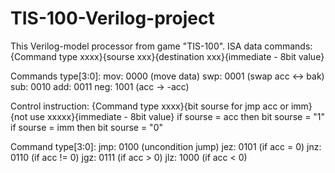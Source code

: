 # TIS-100-Verilog-project
This Verilog-model processor from  game "TIS-100".
ISA data commands:
  {Command type xxxx}{sourse xxx}{destination xxx}{immediate - 8bit value}
  
Commands type[3:0]:
      mov: 0000 (move data)
      swp: 0001 (swap acc <-> bak)
      sub: 0010
      add: 0011
      neg: 1001 (acc -> -acc)
  
Control instruction:
  {Command type xxxx}{bit sourse for jmp acc or imm}{not use xxxxx}{immediate - 8bit value}
  if sourse = acc then bit sourse = "1"
  if sourse = imm then bit sourse = "0"
   
  Command type[3:0]:
      jmp: 0100 (uncondition jump)
      jez: 0101 (if acc = 0)
      jnz: 0110 (if acc != 0)
      jgz: 0111 (if acc > 0)
      jlz: 1000 (if acc < 0)
